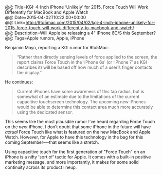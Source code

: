 @@ Title=KGI: 4-Inch iPhone ‘Unlikely’ for 2015, Force Touch Will Work Differently for MacBook and Apple Watch  
@@ Date=2015-04-02T10:22:00+00:00  
@@ Link=http://9to5mac.com/2015/04/02/kgi-4-inch-iphone-unlikely-for-2015-force-touch-will-work-differently-to-macbook-and-watch/  
@@ Description=Will Apple be releasing a 4" iPhone 6C/S this September?  
@@ Tags=Apple rumors, Apple, iPhone  

Benjamin Mayo, reporting a KGI rumor for 9to5Mac:
>“Rather than directly sensing levels of force applied to the screen, the report claims Force Touch in the ‘iPhone 6s’ (or ‘iPhone 7′ as KGI describes it) will be based off how much of a user’s finger contacts the display.”

He continues: 
>Current iPhones have some awareness of this tap radius, but is somewhat of an estimate due to the limitations of the current capacitive touchscreen technology. The upcoming new iPhones would be able to determine this contact area much more accurately using the dedicated sensor. 

This seems like the most plausible rumor I've heard regarding Force Touch on the *next* iPhone. I don't doubt that some iPhone in the future will have *actual* Force Touch like what is featured on the new MacBook and Apple Watch. However, for Apple to have this technology in the bag for this coming September---that seems like a stretch. 

Using capacitive touch for the first generation of "Force Touch" on an iPhone is a nifty 'sort of' tactic for Apple. It comes with a built-in positive marketing message, and more importantly, it makes for some solid continuity across its product lineup. 